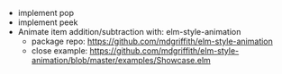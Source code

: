 - implement pop
- implement peek
- Animate item addition/subtraction with: elm-style-animation
  - package repo: https://github.com/mdgriffith/elm-style-animation
  - close example: https://github.com/mdgriffith/elm-style-animation/blob/master/examples/Showcase.elm
